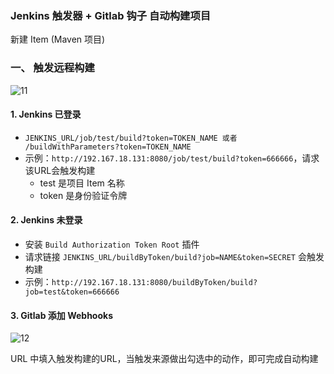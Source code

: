 ### Jenkins 触发器 + Gitlab 钩子  自动构建项目
新建 Item (Maven 项目)
### 一、 触发远程构建
![11](https://fgq233.github.io/imgs/jenkins/011.png)

#### 1. Jenkins 已登录
* `JENKINS_URL/job/test/build?token=TOKEN_NAME 或者 /buildWithParameters?token=TOKEN_NAME`
* 示例：`http://192.167.18.131:8080/job/test/build?token=666666`，请求该URL会触发构建 
  * test 是项目 Item 名称
  * token 是身份验证令牌


#### 2. Jenkins 未登录
* 安装 `Build Authorization Token Root` 插件 
* 请求链接 `JENKINS_URL/buildByToken/build?job=NAME&token=SECRET` 会触发构建
* 示例：`http://192.167.18.131:8080/buildByToken/build?job=test&token=666666`
   


#### 3. Gitlab 添加 Webhooks
![12](https://fgq233.github.io/imgs/jenkins/012.png)

URL 中填入触发构建的URL，当触发来源做出勾选中的动作，即可完成自动构建

